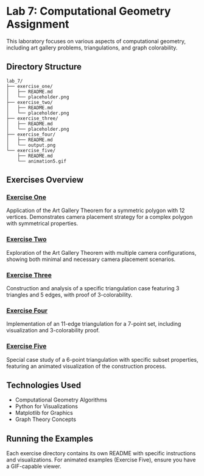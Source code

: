 # Lab 7: Computational Geometry Assignment

This laboratory focuses on various aspects of computational geometry, including art gallery problems, triangulations, and graph colorability.

## Directory Structure
```
lab_7/
├── exercise_one/
│   ├── README.md
│   └── placeholder.png
├── exercise_two/
│   ├── README.md
│   └── placeholder.png
├── exercise_three/
│   ├── README.md
│   └── placeholder.png
├── exercise_four/
│   ├── README.md
│   └── output.png
└── exercise_five/
    ├── README.md
    └── animation5.gif
```

## Exercises Overview

### [Exercise One](exercise_one/README.md)
Application of the Art Gallery Theorem for a symmetric polygon with 12 vertices. Demonstrates camera placement strategy for a complex polygon with symmetrical properties.

### [Exercise Two](exercise_two/README.md)
Exploration of the Art Gallery Theorem with multiple camera configurations, showing both minimal and necessary camera placement scenarios.

### [Exercise Three](exercise_three/README.md)
Construction and analysis of a specific triangulation case featuring 3 triangles and 5 edges, with proof of 3-colorability.

### [Exercise Four](exercise_four/README.md)
Implementation of an 11-edge triangulation for a 7-point set, including visualization and 3-colorability proof.

### [Exercise Five](exercise_five/README.md)
Special case study of a 6-point triangulation with specific subset properties, featuring an animated visualization of the construction process.

## Technologies Used
- Computational Geometry Algorithms
- Python for Visualizations
- Matplotlib for Graphics
- Graph Theory Concepts

## Running the Examples
Each exercise directory contains its own README with specific instructions and visualizations. For animated examples (Exercise Five), ensure you have a GIF-capable viewer.
